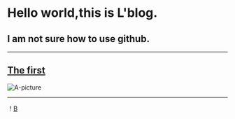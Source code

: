 # Hello world,this is L'blog.
## **I am not sure how to use github.**
* * *
## [The first](https://iamtheking452.github.io/post-1)
![A-picture](https://timgsa.baidu.com/timg?image&quality=80&size=b9999_10000&sec=1516098461371&di=52f7f0c1959e6d7eb542b5cc13ed04c0&imgtype=0&src=http%3A%2F%2Fpic.58pic.com%2F58pic%2F16%2F42%2F96%2F56e58PICAu9_1024.jpg)
* * *
！[B](https://raw.githubusercontent.com/iamtheking452/iamtheking452.github.io/master/%E7%8F%AD%E5%BE%BD.jpg)
